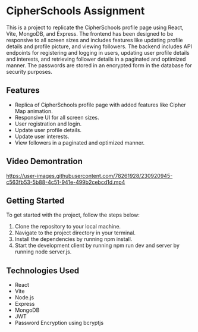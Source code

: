 # CipherSchools Assignment

This is a project to replicate the CipherSchools profile page using React, Vite, MongoDB, and Express. The frontend has been designed to be responsive to all screen sizes and includes features like updating profile details and profile picture, and viewing followers. The backend includes API endpoints for registering and logging in users, updating user profile details and interests, and retrieving follower details in a paginated and optimized manner. The passwords are stored in an encrypted form in the database for security purposes.

## Features

- Replica of CipherSchools profile page with added features like Cipher Map animation.
- Responsive UI for all screen sizes.
- User registration and login.
- Update user profile details.
- Update user interests.
- View followers in a paginated and optimized manner.


## Video Demontration


https://user-images.githubusercontent.com/78261928/230920945-c563fb53-5b88-4c51-941e-499b2cebcd1d.mp4



## Getting Started

To get started with the project, follow the steps below:

1. Clone the repository to your local machine.
2. Navigate to the project directory in your terminal.
3. Install the dependencies by running npm install.
4. Start the development client by running npm run dev and server by running node server.js.

## Technologies Used

- React
- Vite
- Node.js
- Express
- MongoDB
- JWT
- Password Encryption using bcryptjs
